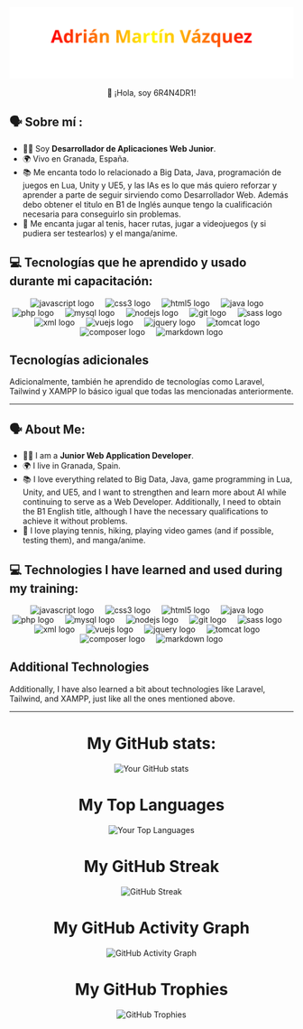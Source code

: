 <div align="center">
        
![Your Name or Logo](img/name.svg)

</div>
<div align="center">
        👋 ¡Hola, soy 6R4N4DR1!
</div>

## 🗣️ Sobre mí :

- 👨‍🎓 Soy **Desarrollador de Aplicaciones Web Junior**.
- 🌍 Vivo en Granada, España.
- 📚 Me encanta todo lo relacionado a Big Data, Java, programación de juegos en Lua, Unity y UE5, y las IAs es lo que más quiero reforzar y aprender a parte de seguir sirviendo como Desarrollador Web. Además debo obtener el titulo en B1 de Inglés aunque tengo la cualificación necesaria para conseguirlo sin problemas.
- 🎾 Me encanta jugar al tenis, hacer rutas, jugar a videojuegos (y si pudiera ser testearlos) y el manga/anime.

## 💻 Tecnologías que he aprendido y usado durante mi capacitación:

<div align="center">
        <img src="https://cdn.jsdelivr.net/gh/devicons/devicon/icons/javascript/javascript-original.svg" height="60" alt="javascript logo"  />
    <img width="12" />
    <img src="https://cdn.jsdelivr.net/gh/devicons/devicon/icons/css3/css3-original.svg" height="60" alt="css3 logo"  />
    <img width="12" />
    <img src="https://cdn.jsdelivr.net/gh/devicons/devicon/icons/html5/html5-original.svg" height="60" alt="html5 logo"  />
    <img width="12" />
    <img src="https://cdn.jsdelivr.net/gh/devicons/devicon/icons/java/java-original.svg" height="60" alt="java logo"  />
    <img width="12" />
    <img src="https://cdn.jsdelivr.net/gh/devicons/devicon/icons/php/php-original.svg" height="60" alt="php logo"  />
    <img width="12" />
    <img src="https://cdn.jsdelivr.net/gh/devicons/devicon/icons/mysql/mysql-original.svg" height="60" alt="mysql logo"  />
    <img width="12" />
    <img src="https://cdn.jsdelivr.net/gh/devicons/devicon/icons/nodejs/nodejs-original.svg" height="60" alt="nodejs logo"  />
    <img width="12" />
    <img src="https://cdn.jsdelivr.net/gh/devicons/devicon/icons/git/git-original.svg" height="60" alt="git logo"  />
    <img width="12" />
    <img src="https://cdn.jsdelivr.net/gh/devicons/devicon/icons/sass/sass-original.svg" height="60" alt="sass logo"  />
    <img width="12" />
    <img src="https://cdn.jsdelivr.net/gh/devicons/devicon/icons/xml/xml-original.svg" height="60" alt="xml logo"  />
    <img width="12" />
    <img src="https://cdn.jsdelivr.net/gh/devicons/devicon/icons/vuejs/vuejs-original.svg" height="60" alt="vuejs logo"  />
    <img width="12" />
    <img src="https://cdn.jsdelivr.net/gh/devicons/devicon/icons/jquery/jquery-original.svg" height="60" alt="jquery logo"  />
    <img width="12" />
    <img src="https://cdn.jsdelivr.net/gh/devicons/devicon/icons/tomcat/tomcat-original.svg" height="60" alt="tomcat logo"  />
    <img width="12" />
    <img src="https://cdn.jsdelivr.net/gh/devicons/devicon/icons/composer/composer-original.svg" height="60" alt="composer logo"  />
    <img width="12" />
    <img src="https://cdn.jsdelivr.net/gh/devicons/devicon/icons/markdown/markdown-original.svg" height="60" alt="markdown logo"  />
</div>

## Tecnologías adicionales

Adicionalmente, también he aprendido de tecnologías como Laravel, Tailwind y XAMPP lo básico igual que todas las mencionadas anteriormente.

---

## 🗣️ About Me:

- **👨‍🎓** I am a **Junior Web Application Developer**.
- 🌍 I live in Granada, Spain.
- 📚 I love everything related to Big Data, Java, game programming in Lua, Unity, and UE5, and I want to strengthen and learn more about AI while continuing to serve as a Web Developer. Additionally, I need to obtain the B1 English title, although I have the necessary qualifications to achieve it without problems.
- 🎾 I love playing tennis, hiking, playing video games (and if possible, testing them), and manga/anime.

## 💻 Technologies I have learned and used during my training:

<div align="center">
        <img src="https://cdn.jsdelivr.net/gh/devicons/devicon/icons/javascript/javascript-original.svg" height="60" alt="javascript logo"  />
    <img width="12" />
    <img src="https://cdn.jsdelivr.net/gh/devicons/devicon/icons/css3/css3-original.svg" height="60" alt="css3 logo"  />
    <img width="12" />
    <img src="https://cdn.jsdelivr.net/gh/devicons/devicon/icons/html5/html5-original.svg" height="60" alt="html5 logo"  />
    <img width="12" />
    <img src="https://cdn.jsdelivr.net/gh/devicons/devicon/icons/java/java-original.svg" height="60" alt="java logo"  />
    <img width="12" />
    <img src="https://cdn.jsdelivr.net/gh/devicons/devicon/icons/php/php-original.svg" height="60" alt="php logo"  />
    <img width="12" />
    <img src="https://cdn.jsdelivr.net/gh/devicons/devicon/icons/mysql/mysql-original.svg" height="60" alt="mysql logo"  />
    <img width="12" />
    <img src="https://cdn.jsdelivr.net/gh/devicons/devicon/icons/nodejs/nodejs-original.svg" height="60" alt="nodejs logo"  />
    <img width="12" />
    <img src="https://cdn.jsdelivr.net/gh/devicons/devicon/icons/git/git-original.svg" height="60" alt="git logo"  />
    <img width="12" />
    <img src="https://cdn.jsdelivr.net/gh/devicons/devicon/icons/sass/sass-original.svg" height="60" alt="sass logo"  />
    <img width="12" />
    <img src="https://cdn.jsdelivr.net/gh/devicons/devicon/icons/xml/xml-original.svg" height="60" alt="xml logo"  />
    <img width="12" />
    <img src="https://cdn.jsdelivr.net/gh/devicons/devicon/icons/vuejs/vuejs-original.svg" height="60" alt="vuejs logo"  />
    <img width="12" />
    <img src="https://cdn.jsdelivr.net/gh/devicons/devicon/icons/jquery/jquery-original.svg" height="60" alt="jquery logo"  />
    <img width="12" />
    <img src="https://cdn.jsdelivr.net/gh/devicons/devicon/icons/tomcat/tomcat-original.svg" height="60" alt="tomcat logo"  />
    <img width="12" />
    <img src="https://cdn.jsdelivr.net/gh/devicons/devicon/icons/composer/composer-original.svg" height="60" alt="composer logo"  />
    <img width="12" />
    <img src="https://cdn.jsdelivr.net/gh/devicons/devicon/icons/markdown/markdown-original.svg" height="60" alt="markdown logo"  />
</div>

## Additional Technologies

Additionally, I have also learned a bit about technologies like Laravel, Tailwind, and XAMPP, just like all the ones mentioned above.

---

<div align="center">

# My GitHub stats:
![Your GitHub stats](https://github-readme-stats.vercel.app/api?username=6R4N4DR1&theme=merko&show_icons=true&hide_border=true&count_private=true)

# My Top Languages
![Your Top Languages](https://github-readme-stats.vercel.app/api/top-langs/?username=6R4N4DR1&theme=merko&show_icons=true&hide_border=true&langs_count=10)

# My GitHub Streak
![GitHub Streak](https://github-readme-streak-stats.herokuapp.com/?user=6R4N4DR1&theme=merko&hide_border=false)

# My GitHub Activity Graph
![GitHub Activity Graph](https://github-readme-activity-graph.vercel.app/graph?username=6R4N4DR1&theme=merko)

# My GitHub Trophies
![GitHub Trophies](https://github-profile-trophy.vercel.app/?username=6R4N4DR1&theme=radical&no-frame=false&no-bg=true&margin-w=4&hide_border=true)

</div>
